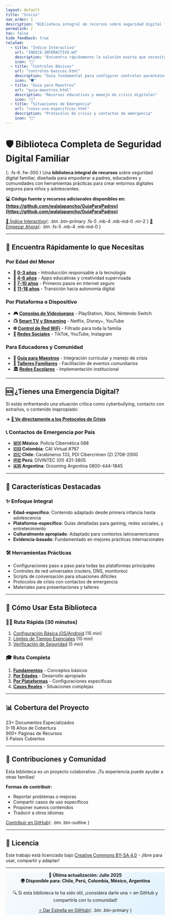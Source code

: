 ```yaml
---
layout: default
title: "Inicio"
nav_order: 1
description: "Biblioteca integral de recursos sobre seguridad digital familiar para empoderar a padres, educadores y comunidades"
permalink: /
toc: false
hide_feedback: true
related:
  - title: "Índice Interactivo"
    url: "INDICE-INTERACTIVO.md"
    description: "Encuentra rápidamente la solución exacta que necesitas"
    icon: "🧭"
  - title: "Controles Básicos"
    url: "controles-basicos.html"
    description: "Guía fundamental para configurar controles parentales"
    icon: "🛡️"
  - title: "Guía para Maestros"
    url: "guia-maestros.html"
    description: "Recursos educativos y manejo de crisis digitales"
    icon: "🏫"
  - title: "Situaciones de Emergencia"
    url: "casos-uso-especificos.html"
    description: "Protocolos de crisis y contactos de emergencia"
    icon: "🚨"
---
```


# 🛡️ Biblioteca Completa de Seguridad Digital Familiar

{: .fs-6 .fw-300 }
Una **biblioteca integral de recursos** sobre seguridad digital familiar, diseñada para empoderar a padres, educadores y comunidades con herramientas prácticas para crear entornos digitales seguros para niños y adolescentes.

**💻 Código fuente y recursos adicionales disponibles en: [https://github.com/walalapancho/GuiaParaPadres](https://github.com/walalapancho/GuiaParaPadres)**

[🧭 Índice Interactivo](INDICE-INTERACTIVO.md){: .btn .btn-primary .fs-5 .mb-4 .mb-md-0 .mr-2 }
[🚀 Empezar Ahora](controles-basicos.md){: .btn .fs-5 .mb-4 .mb-md-0 }

---

## 🎯 Encuentra Rápidamente lo que Necesitas

<div class="code-example" markdown="1">

### Por Edad del Menor
- **👶 [0-3 años](apps-0-3-anos.md)** - Introducción responsable a la tecnología
- **🎈 [4-6 años](apps-4-6-anos.md)** - Apps educativas y creatividad supervisada  
- **🌱 [7-10 años](seguridad-7-10-anos.md)** - Primeros pasos en internet seguro
- **🚀 [11-18 años](controles-adolescentes.md)** - Transición hacia autonomía digital

### Por Plataforma o Dispositivo
- **🎮 [Consolas de Videojuegos](controles-consolas.md)** - PlayStation, Xbox, Nintendo Switch
- **📺 [Smart TV y Streaming](controles-smart-tv.md)** - Netflix, Disney+, YouTube
- **🌐 [Control de Red WiFi](control-red-hogares.md)** - Filtrado para toda la familia
- **📱 [Redes Sociales](seguridad-tiktok.md)** - TikTok, YouTube, Instagram

### Para Educadores y Comunidad
- **🏫 [Guía para Maestros](guia-maestros.md)** - Integración curricular y manejo de crisis
- **👥 [Talleres Familiares](taller-familiar.md)** - Facilitación de eventos comunitarios
- **🏛️ [Redes Escolares](control-red-escuelas.md)** - Implementación institucional

</div>

---

<div class="emergency-section">

## 🆘 ¿Tienes una Emergencia Digital?

Si estás enfrentando una situación crítica como cyberbullying, contacto con extraños, o contenido inapropiado:

**→ [🚨 Ve directamente a los Protocolos de Crisis](casos-uso-especificos.md)**

### 📞 Contactos de Emergencia por País
- **🇲🇽 México**: Policía Cibernética 088
- **🇨🇴 Colombia**: CAI Virtual #767
- **🇨🇱 Chile**: Carabineros 133, PDI Cibercrimen (2) 2708-2000
- **🇵🇪 Perú**: DIVINTEC (01) 431-3805
- **🇦🇷 Argentina**: Grooming Argentina 0800-444-1845

</div>

---

## 🌟 Características Destacadas

### ✨ **Enfoque Integral**
- **Edad-específico**: Contenido adaptado desde primera infancia hasta adolescencia
- **Plataforma-específico**: Guías detalladas para gaming, redes sociales, y entretenimiento
- **Culturalmente apropiado**: Adaptado para contextos latinoamericanos
- **Evidencia-basado**: Fundamentado en mejores prácticas internacionales

### 🛠️ **Herramientas Prácticas**
- Configuraciones paso a paso para todas las plataformas principales
- Controles de red universales (routers, DNS, monitoreo)
- Scripts de conversación para situaciones difíciles
- Protocolos de crisis con contactos de emergencia
- Materiales para presentaciones y talleres

---

## 🚀 Cómo Usar Esta Biblioteca

### 🏃‍♂️ **Ruta Rápida (30 minutos)**
1. [Configuración Básica iOS/Android](propuesta-guia-visual-interactiva.md) (15 min)
2. [Límites de Tiempo Esenciales](controles-basicos.md) (10 min)
3. [Verificación de Seguridad](controles-basicos.md) (5 min)

### 🎓 **Ruta Completa**
1. **[Fundamentos](controles-basicos.md)** - Conceptos básicos
2. **[Por Edades](apps-0-3-anos.md)** - Desarrollo apropiado  
3. **[Por Plataformas](seguridad-youtube.md)** - Configuraciones específicas
4. **[Casos Reales](casos-uso-especificos.md)** - Situaciones complejas

---

## 📊 Cobertura del Proyecto

<div class="stats-grid">
  <div class="stat-card">
    <span class="stat-number">23+</span>
    <span class="stat-label">Documentos Especializados</span>
  </div>
  <div class="stat-card">
    <span class="stat-number">0-18</span>
    <span class="stat-label">Años de Cobertura</span>
  </div>
  <div class="stat-card">
    <span class="stat-number">900+</span>
    <span class="stat-label">Páginas de Recursos</span>
  </div>
  <div class="stat-card">
    <span class="stat-number">5</span>
    <span class="stat-label">Países Cubiertos</span>
  </div>
</div>

---

## 🤝 Contribuciones y Comunidad

Esta biblioteca es un proyecto colaborativo. ¡Tu experiencia puede ayudar a otras familias!

**Formas de contribuir:**
- Reportar problemas o mejoras
- Compartir casos de uso específicos  
- Proponer nuevos contenidos
- Traducir a otros idiomas

[Contribuir en GitHub](https://github.com/walalapancho/GuiaParaPadres){: .btn .btn-outline }

---

## 📄 Licencia

Este trabajo está licenciado bajo [Creative Commons BY-SA 4.0](https://creativecommons.org/licenses/by-sa/4.0/) - ¡libre para usar, compartir y adaptar!

---

<div class="code-example" style="text-align: center; background: linear-gradient(135deg, #f8fafc, #e0f2fe);">

**📅 Última actualización: Julio 2025**  
**🌍 Disponible para: Chile, Perú, Colombia, México, Argentina**

🔍 Si esta biblioteca te ha sido útil, ¡considera darle una ⭐ en GitHub y compartirla con tu comunidad!

[⭐ Dar Estrella en GitHub](https://github.com/walalapancho/GuiaParaPadres){: .btn .btn-primary }

</div> 